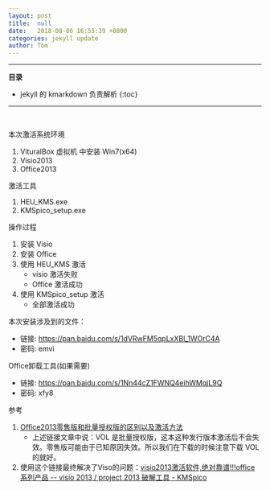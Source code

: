 ```yaml
---
layout: post
title:  null
date:   2018-08-06 16:55:39 +0800
categories: jekyll update
author: Tom
---
```


-----------------------------
__目录__
- jekyll 的 kmarkdown 负责解析
{:toc}

-----------------------------
<br>

本次激活系统环境
1. VituralBox 虚拟机 中安装 Win7(x64)
2. Visio2013
3. Office2013

激活工具
1. HEU_KMS.exe
2. KMSpico_setup.exe

操作过程
1. 安装 Visio
2. 安装 Office
3. 使用 HEU_KMS 激活
    - visio 激活失败
    - Office 激活成功
4. 使用 KMSpico_setup 激活
    - 全部激活成功

本次安装涉及到的文件：
- 链接: https://pan.baidu.com/s/1dVRwFM5qpLxXBl_1WOrC4A 
- 密码: emvi

Office卸载工具(如果需要)
- 链接: https://pan.baidu.com/s/1Nn44cZ1FWNQ4eihWMqjL9Q 
- 密码: xfy8



参考
1. [Office2013零售版和批量授权版的区别以及激活方法](http://www.xiazaizhijia.com/rjjc/102835.html)
    - 上述链接文章中说：VOL 是批量授权版，这本这种发行版本激活后不会失效。零售版可能由于已知原因失效。所以我们在下载的时候注意下载 VOL 的就好。
2. 使用这个链接最终解决了Viso的问题：[visio2013激活软件,绝对靠谱!!!office 系列产品 -- visio 2013 / project 2013 破解工具 - KMSpico](https://blog.csdn.net/keenweiwei/article/details/42780805/)
